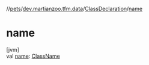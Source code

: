 //[pets](../../../index.md)/[dev.martianzoo.tfm.data](../index.md)/[ClassDeclaration](index.md)/[name](name.md)

# name

[jvm]\
val [name](name.md): [ClassName](../../dev.martianzoo.tfm.pets.ast/-class-name/index.md)
